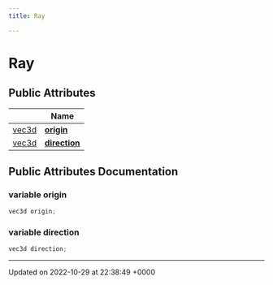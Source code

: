 ```yaml
---
title: Ray

---
```


# Ray





## Public Attributes

|                | Name           |
| -------------- | -------------- |
| [vec3d](../Classes/classvec3d.md) | **[origin](../Classes/structRay.md#variable-origin)**  |
| [vec3d](../Classes/classvec3d.md) | **[direction](../Classes/structRay.md#variable-direction)**  |

## Public Attributes Documentation

### variable origin

```cpp
vec3d origin;
```


### variable direction

```cpp
vec3d direction;
```


-------------------------------

Updated on 2022-10-29 at 22:38:49 +0000